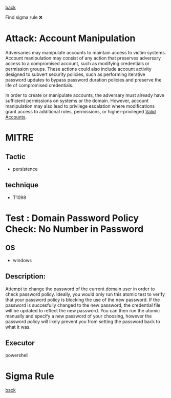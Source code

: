 
[back](../index.md)

Find sigma rule :x: 

# Attack: Account Manipulation 

Adversaries may manipulate accounts to maintain access to victim systems. Account manipulation may consist of any action that preserves adversary access to a compromised account, such as modifying credentials or permission groups. These actions could also include account activity designed to subvert security policies, such as performing iterative password updates to bypass password duration policies and preserve the life of compromised credentials. 

In order to create or manipulate accounts, the adversary must already have sufficient permissions on systems or the domain. However, account manipulation may also lead to privilege escalation where modifications grant access to additional roles, permissions, or higher-privileged [Valid Accounts](https://attack.mitre.org/techniques/T1078).

# MITRE
## Tactic
  - persistence


## technique
  - T1098


# Test : Domain Password Policy Check: No Number in Password
## OS
  - windows


## Description:
Attempt to change the password of the current domain user in order to check password policy. Ideally, you would only run this atomic test to verify that your password policy is blocking the use of the new password.
If the password is succesfully changed to the new password, the credential file will be updated to reflect the new password. You can then run the atomic manually and specify a new password of your choosing, however the
password policy will likely prevent you from setting the password back to what it was. 


## Executor
powershell

# Sigma Rule


[back](../index.md)
